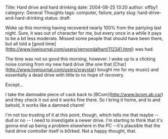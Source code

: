 Title: Hard drive and hard drinking
date: 2004-08-25 13:20
author: offby1
category: General Thoughts
tags: computer, failure, party
slug: hard-drive-and-hard-drinking
status: draft

Woke up this morning having recovered nearly 100% from the partying last night. Sure, it was out of character for me, but every once in a while it pays to be a bit less moderate. Missed some people that should have been there, but all told a \[good time\](<http://www.livejournal.com/users/vernondalhart/112341.html>) was had.

The time was not so good this morning, however. I woke up to a clicking noise coming from my new hard drive (the one that \[Char\](<http://www.livejournal.com/users/xraystar>) bought me for my music) and essentially a dead drive with little to no hope of recovery.

Except\...

I take the damnable piece of cack back to \[BCom\](<http://www.bcom.ab.ca/>) and they check it out and it works fine there. So I bring it home, and lo and behold, it works like a damned charm!

I\'m not too trusting of it at this point, though, which tells me that maybe \-- dud or no \-- I need to investigate a newer drive. I\'m starting to think that it\'s gonna end up being a problem elsewhere in the PC \--it\'s plausible that the hard drive controller itself is b0rked. Not a happy thought, that.
